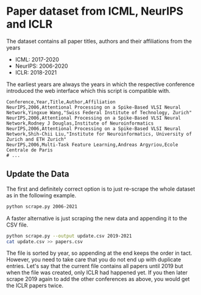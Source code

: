 # Paper dataset from ICML, NeurIPS and ICLR

The dataset contains all paper titles, authors and their affiliations from the
years

- ICML: 2017-2020
- NeurIPS: 2006-2020
- ICLR: 2018-2021

The earliest years are always the years in which the respective conference
introduced the web interface which this script is compatible with.

```csv
Conference,Year,Title,Author,Affiliation
NeurIPS,2006,Attentional Processing on a Spike-Based VLSI Neural Network,Yingxue Wang,"Swiss Federal Institute of Technology, Zurich"
NeurIPS,2006,Attentional Processing on a Spike-Based VLSI Neural Network,Rodney J Douglas,Institute of Neuroinformatics
NeurIPS,2006,Attentional Processing on a Spike-Based VLSI Neural Network,Shih-Chii Liu,"Institute for Neuroinformatics, University of Zurich and ETH Zurich"
NeurIPS,2006,Multi-Task Feature Learning,Andreas Argyriou,Ecole Centrale de Paris
# ...
```

## Update the Data

The first and definitely correct option is to just re-scrape the whole dataset as in the
following example.
```sh
python scrape.py 2006-2021
```

A faster alternative is just scraping the new data and appending it to the CSV file.
```sh
python scrape.py --output update.csv 2019-2021
cat update.csv >> papers.csv
```
The file is sorted by year, so appending at the end keeps the order in tact. However, you
need to take care that you do not end up with duplicate entries. Let's say that the
current file contains all papers until 2019 but when the file was created, only ICLR had
happened yet. If you then later scrape 2019 again to add the other conferences as above,
you would get the ICLR papers twice.
